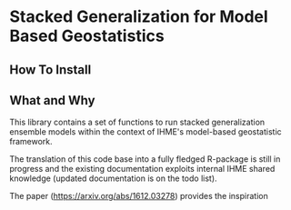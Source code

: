 # Stacked Generalization for Model Based Geostatistics

## How To Install

## What and Why

This library contains a set of functions to run stacked generalization ensemble models within the context of IHME's model-based geostatistic framework.

The translation of this code base into a fully fledged R-package is still in progress and the existing documentation exploits internal IHME shared knowledge (updated documentation is on the todo list).

The paper (https://arxiv.org/abs/1612.03278) provides the inspiration
